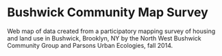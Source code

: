 # Bushwick Community Map Survey
Web map of data created from a participatory mapping survey of housing and land use in Bushwick, Brooklyn, NY by the North West Bushwick Community Group and Parsons Urban Ecologies, fall 2014.


